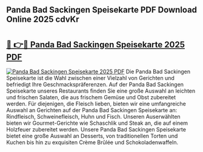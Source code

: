 ## Panda Bad Sackingen Speisekarte PDF Download Online 2025 cdvKr

# <h2><a href="http://gc8opwx.nevu.top/?p=Panda+Bad+Sackingen+Speisekarte">🔗 👉🔴 Panda Bad Sackingen Speisekarte 2025 PDF</a></h2>

[![Panda Bad Sackingen Speisekarte 2025 PDF](https://i.imgur.com/dBaPXMq.png)](http://gc8opwx.nevu.top/?p=Panda+Bad+Sackingen+Speisekarte)
Die Panda Bad Sackingen Speisekarte ist die Wahl zwischen einer Vielzahl von Gerichten und befriedigt Ihre Geschmackspräferenzen. Auf der Panda Bad Sackingen Speisekarte unseres Restaurants finden Sie eine große Auswahl an leichten und frischen Salaten, die aus frischem Gemüse und Obst zubereitet werden. Für diejenigen, die Fleisch lieben, bieten wir eine umfangreiche Auswahl an Gerichten auf der Panda Bad Sackingen Speisekarte an: Rindfleisch, Schweinefleisch, Huhn und Fisch. Unseren Auserwählten bieten wir Gourmet-Gerichte wie Schaschlik und Steak an, die auf einem Holzfeuer zubereitet werden. Unsere Panda Bad Sackingen Speisekarte bietet eine große Auswahl an Desserts, von traditionellen Torten und Kuchen bis hin zu exquisiten Crème Brûlée und Schokoladenwaffeln.
